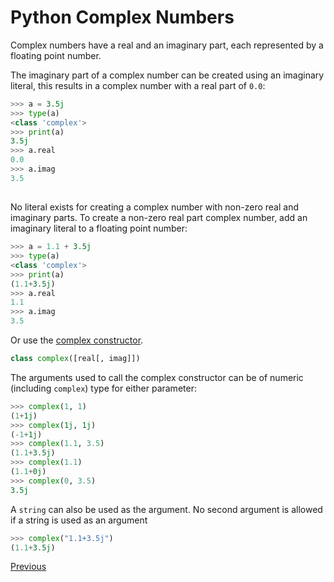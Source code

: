 # Python Complex Numbers

Complex numbers have a real and an imaginary part, each represented by a floating point number.

The imaginary part of a complex number can be created using an imaginary literal, this results in a complex number with a real part of `0.0`:

```python
>>> a = 3.5j
>>> type(a)
<class 'complex'>
>>> print(a)
3.5j
>>> a.real
0.0
>>> a.imag
3.5
```

##  

No literal exists for creating a complex number with non-zero real and imaginary parts. To create a non-zero real part complex number, add an imaginary literal to a floating point number:

```python
>>> a = 1.1 + 3.5j
>>> type(a)
<class 'complex'>
>>> print(a)
(1.1+3.5j)
>>> a.real
1.1
>>> a.imag
3.5
```

Or use the [complex constructor](https://docs.python.org/3/library/functions.html#complex).

```python
class complex([real[, imag]])
```

The arguments used to call the complex constructor can be of numeric (including `complex`) type for either parameter:

```python
>>> complex(1, 1)
(1+1j)
>>> complex(1j, 1j)
(-1+1j)
>>> complex(1.1, 3.5)
(1.1+3.5j)
>>> complex(1.1)
(1.1+0j)
>>> complex(0, 3.5)
3.5j
```

A `string` can also be used as the argument. No second argument is allowed if a string is used as an argument

```python
>>> complex("1.1+3.5j")
(1.1+3.5j)
```

[Previous](Python-Basics)
